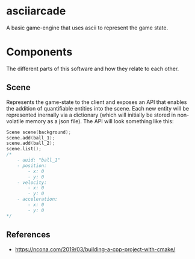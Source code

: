 # asciiarcade
A basic game-engine that uses ascii to represent the game state.

# Components
The different parts of this software and how they relate to each other.

## Scene
Represents the game-state to the client and exposes an API that enables the
addition of quantifiable entities into the scene. Each new entity
will be represented inernally via a dictionary (which will initially be stored
in non-volatile memory as a json file). The API will look something like this:
```cpp
Scene scene(background);
scene.add(ball_1);
scene.add(ball_2);
scene.list();
/*
    - uuid: "ball_1"
    - position:
        - x: 0
        - y: 0
    - velocity:
        - x: 0
        - y: 0
    - acceleration:
        - x: 0
        - y: 0
*/
```

## References
- https://ncona.com/2019/03/building-a-cpp-project-with-cmake/

